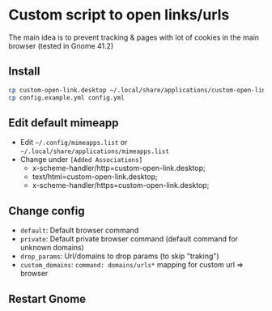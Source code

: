 # Custom script to open links/urls
The main idea is to prevent tracking & pages with lot of cookies in the main browser (tested in Gnome 41.2)

## Install
```bash
cp custom-open-link.desktop ~/.local/share/applications/custom-open-link.desktop
cp config.example.yml config.yml
```

## Edit default mimeapp
- Edit `~/.config/mimeapps.list` or `~/.local/share/applications/mimeapps.list`
- Change under `[Added Associations]`
  - x-scheme-handler/http=custom-open-link.desktop;
  - text/html=custom-open-link.desktop;
  - x-scheme-handler/https=custom-open-link.desktop;

## Change config
- `default`: Default browser command
- `private`: Default private browser command (default command for unknown domains)
- `drop_params`: Url/domains to drop params (to skip "traking")
- `custom_domains`: `command: domains/urls*` mapping for custom url => browser

## Restart Gnome
